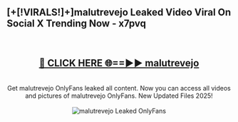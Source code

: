 <h2>[+[!VIRALS!]+]malutrevejo Leaked Video Viral On Social X Trending Now - x7pvq</h2>
<br>
<div align="center">
<h2><a href="https://libra.edu.pl?malutrevejo" rel="nofollow">🔴 CLICK HERE 🌐==►► malutrevejo</a></h2>
<br>
Get malutrevejo OnlyFans leaked all content. Now you can access all videos and pictures of malutrevejo OnlyFans. New Updated Files 2025!
<br>
<br>
<a href="https://libra.edu.pl?malutrevejo" rel="nofollow" data-target="animated-image.originalLink"><img src="https://i.ibb.co.com/WyWwxjT/player-gif2.gif" alt="malutrevejo Leaked OnlyFans" style="max-width: 100%; display: inline-block;" data-target="animated-image.originalImage"></a>
</div>
<br>